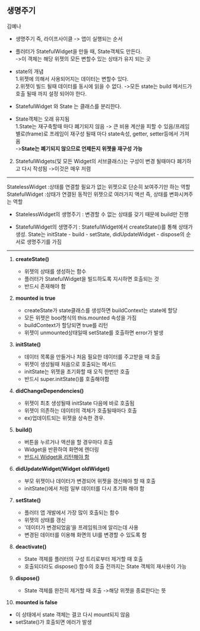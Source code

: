 ## 생명주기  
 김예나  

+ 생명주기 즉, 라이프사이클 -> 앱이 실행되는 순서

+ 플러터가 StatefulWidget을 만들 때, State객체도 만든다.  
->이 객체는 해당 위젯의 모든 변할수 있는 상태가  유지 되는 곳  
+ state의 개념  
1.위젯에 의해서 사용되어지는 데이터는 변할수 있다.  
2.위젯이 빌드 될때 데이터를 동시에 읽을 수 없다. ->모든 state는 build 메서드가 호출 될때 까지 설정 되어야 한다.  
+ StatefulWidget 와 State 는 클래스를 분리한다.   
 - State객체는 오래 유지됨  
    1.State는 재구축할때 마다 폐기되지 않음 -> 큰 비용 계산을 피할 수 있음/프레임별로(frame)로 프레임이 재구성 될때 마다 state속성, getter, setter등에서 가져옴  
->**State는 폐기되지 않으므로 언제든지 위젯을 재구성 가능**  
 2. StatefulWidgets(및 모든 Widget의 서브클래스)는 구성이 변경 될때마다 폐기하고 다시 작성됨 
 ->이것은 매우 저렴  

---  
StatelessWidget :상태를 연결할 필요가 없는 위젯으로 단순히 보여주기만 하는 역할  
StatefulWidget :상태가 연결된 동적인 위젯으로 여러가지 액션 즉, 상태를 변화시켜주는 역할  

- StatelessWidget의 생명주기 : 변경할 수 없는 상태를 갖기 때문에 build만 진행    

- StatefulWidget의 생명주기 : StatefulWidget에서 createState()를 통해 상태가 생성. State는 initState - build - setState, didUpdateWidget - dispose의 순서로 생명주기를 가짐     


---  
1. **createState()**
   * 위젯의 상태를 생성하는 함수
   * 플러터가 StatefulWidget을 빌드하도록 지시하면 호출되는 것 
   * 반드시 존재해야 함   

2. **mounted is true**  
   * createState가 state클래스를 생성하면 buildContext는 state에 할당  
   * 모든 위젯은 bool형식의 this.mounted 속성을 가짐  
   * buildContext가 할당되면 true를 리턴  
    * 위젯이 unmounted상태일때 setState를 호출하면 error가 발생  
 
3. **initState()**
	
	* 데이터 목록을 만들거나 처음 필요한 데이터를 주고받을 때 호출 
   * 위젯이 생성될때 처음으로 호출되는 메서드
   * initState는 위젯을 초기화할 때 오직 한번만 호출
   * 반드시 super.initState()를 호출해야함 
4. **didChangeDependencies()**  
    
	* 위젯이 최초 생성될때 initState 다음에 바로 호출됨
   * 위젯이 의존하는 데이터의 객체가 호출될때마다 호출   
   * ex)업데이트되는 위젯을 상속한 경우.
5. **build()**
	
	* 버튼을 누르거나 액션을 할 경우마다 호출
   * Widget을 반환하여 화면에 렌더링  
   * <u>반드시 Widget을 리턴해야 함</u> 
6. **didUpdateWidget(Widget oldWidget)**
   
   * 부모 위젯이나 데이터가 변경되어 위젯을 갱신해야 할 때 호출
   * initState()에서 처럼 일부 데이터를 다시 초기화 해야 함
   
7. **setState()**

   * 플러터 앱 개발에서 가장 많이 호출되는 함수
	* 위젯의 상태를 갱신
	* '데이터가 변경되었음’을 프레임워크에 알리는데 사용
   * 변경된 데이터를 이용해 화면의 UI를 변경할 수 있도록 함 

8. **deactivate()**
   
   * State 객체를 플러터의 구성 트리로부터 제거할 때 호출
   * 호출되더라도 dispose() 함수의 호출 전까지는 State 객체의 재사용이 가능     

9. **dispose()**

   *  State 객체를 완전히 제거할 때 호출 ->해당 위젯을 종료한다는 뜻

10. **mounted is false**
   * 이 상태에서 state 객체는 결코 다시 mount되지 않음
   * setState()가 호출되면 에러가 발생 
